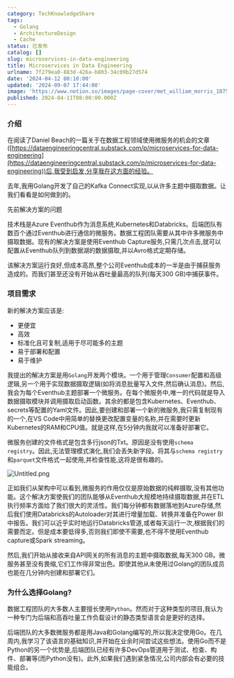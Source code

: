 ```yaml
---
category: TechKnowledgeShare
tags:
  - Golang
  - ArchitectureDesign
  - Cache
status: 已发布
catalog: []
slug: microservices-in-data-engineering
title: Microservices in Data Engineering
urlname: 7f279ea0-883d-426a-b803-34c09b27d574
date: '2024-04-12 00:10:00'
updated: '2024-09-07 17:44:00'
image: 'https://www.notion.so/images/page-cover/met_william_morris_1875.jpg'
published: 2024-04-11T08:00:00.000Z
---
```


### 介绍


在阅读了Daniel Beach的一篇关于在数据工程领域使用微服务的机会的文章([https://dataengineeringcentral.substack.com/p/microservices-for-data-engineering](https://dataengineeringcentral.substack.com/p/microservices-for-data-engineering))后,我受到启发,分享我在这方面的经验。


去年,我用Golang开发了自己的Kafka Connect实现,以从许多主题中摄取数据。让我们看看是如何做到的。


先前解决方案的问题


技术栈是Azure Eventhub作为消息系统,Kubernetes和Databricks。后端团队有数百个通过Eventhub进行通信的微服务。数据工程团队需要从其中许多微服务中摄取数据。现有的解决方案是使用Eventhub Capture服务,只需几次点击,就可以配置从Eventhub队列到数据湖的数据摄取,并以Avro格式定期存储。


该解决方案运行良好,但成本高昂,整个公司Eventhub成本的一半是由于捕获服务造成的。而我们甚至还没有开始从吞吐量最高的队列(每天300 GB)中捕获事件。


### 项目需求


新的解决方案应该是:

- 更便宜
- 高效
- 标准化且可复制,适用于尽可能多的主题
- 易于部署和配置
- 易于维护

我提出的解决方案是用`Golang`开发两个模块。一个用于管理`Consumer`配置和高级逻辑,另一个用于实现数据摄取逻辑(如将消息批量写入文件,然后确认消息)。然后,我会为每个Eventhub主题部署一个微服务。在每个微服务中,唯一的代码就是导入数据摄取模块并调用摄取启动函数。其余的都是包含Kubernetes、Eventhub、secrets等配置的Yaml文件。因此,要创建和部署一个新的微服务,我只需复制现有的一个,在VS Code中用简单的替换更改配置变量的名称,并在需要时更新Kubernetes的RAM和CPU值。就是这样,在5分钟内我就可以准备好部署它。


微服务创建的文件格式是包含多行json的Txt。原因是没有使用`schema registry`。因此,无法管理模式演化,我们会丢失新字段。将其与`schema registry`和`parquet`文件格式一起使用,并检查性能,这将是很有趣的。


![Untitled.png](https://prod-files-secure.s3.us-west-2.amazonaws.com/5d24fe63-e567-4804-86f9-9fdc62e13082/4e0f8d5d-b295-4408-9363-660688d511a9/Untitled.png?X-Amz-Algorithm=AWS4-HMAC-SHA256&X-Amz-Content-Sha256=UNSIGNED-PAYLOAD&X-Amz-Credential=ASIAZI2LB466T3HFXRCF%2F20250211%2Fus-west-2%2Fs3%2Faws4_request&X-Amz-Date=20250211T213246Z&X-Amz-Expires=3600&X-Amz-Security-Token=IQoJb3JpZ2luX2VjEMT%2F%2F%2F%2F%2F%2F%2F%2F%2F%2FwEaCXVzLXdlc3QtMiJIMEYCIQCP8%2F1YXB54m9ZrV2bdAO9LBlkjFplItTmcgkhSlj3znAIhAMGTPjs8ZjinQ687Pi%2Ff5nqJqSRvGSqYMJ0Okc9AFGy0KogECNz%2F%2F%2F%2F%2F%2F%2F%2F%2F%2FwEQABoMNjM3NDIzMTgzODA1IgwhF3p1WhqRMy5GGPAq3AN6Y8Skn%2BF8tt2Oq2gT8o8h2i0Pa9Rv9OmN6J0nn6MZGdQl2VHIkyLQnIy7YZQb5D8fcCWiuLwqf24z7Adzu9GkCLpn7K3E6lJyTf%2BEm%2FUsZzgH1COxLXh45E7kmm91ma02ATbYoQYUQJJsQPDFcLykT1lNgMc7N%2F3trQsgmREtBzoUcVoQftpcUrIH%2Bxf4tMwM7RQrwmF%2Fo1Qdhh4QZle0nDzj8tto3OMtPdemE50D0LWfX9FM1ZkmmNLHp72unepA27%2Fbxcyb3ane24Z6f9SIfoI%2FcYmvuNjJwQMLNlwdXPi6Y4JwwlPafdykga9QqwL5HqIll11Xmuwq%2F%2FzvdJqWmUCS5HEPQCi0xC2%2F28dw2OGlPYfTPZLN7DbYZo0xUiPLrnCKPoHF7E7od452qQlAuEZMzBnWCAjhN1vTfCHzJJYI4S8uiiQZKnIC8%2FJgDbn5n1pEg3%2BAdvCxC8ZjIyS4e2T%2FpK03oNsmhOoTDHU3YBYOczRerAdF99bUc5oJr%2FfnACv2Cgva2NwkyoxI6%2FCipQZXVoubz8o70TNLyYVQt%2F5JSAB3M7nyb1WCe58GsLoRh5K0zALl4Kes6A%2ByNil%2BlWUNUkd3CwUkeJs8dqom%2BCvANnqRICxF4koQnzCSx669BjqkAeHlMPNQtQHtJIEmepXgLtlHptqpQlloJb0pnl2PhqI4wEF5vietveED0yNyJ%2BKgbZAgNjcEvt8RonbCJ4TWb3SlMYBKe9fEyiNiavgcOjCwXfWZ2q0LyZt2AVrKuuIExluRnlQ1AtWHBUfPoVw7sjFJb7ahJXp985lw5%2F3ZGtyqnKUM1H22AZt4Wm3s%2FEIGzHdmz2nCX4fZkZ0aVJImKyGXOCMq&X-Amz-Signature=1cd9463c3bed9bb5840b322c08d2fc3dfc19dcbd90b606716c301c2cf1bf52c5&X-Amz-SignedHeaders=host&x-id=GetObject)


正如我们从架构中可以看到,微服务的作用仅仅是原始数据的纯粹摄取,没有其他功能。这个解决方案使我们的团队能够从Eventhub大规模地持续摄取数据,并在ETL执行频率方面给了我们很大的灵活性。我们每分钟都有数据落地到Azure存储,然后我们使用Databricks的Autoloader对其进行增量加载、转换并准备在Power BI中报告。我们可以近乎实时地运行Databricks管道,或者每天运行一次,根据我们的需要而定。但是成本要低得多,否则我们即使不需要,也不得不使用Eventhub capture或Spark streaming。


然后,我们开始从接收来自API网关的所有消息的主题中摄取数据,每天300 GB。微服务甚至没有畏缩,它们工作得非常出色。即使其他从未使用过Golang的团队成员也能在几分钟内创建和部署它们。


### 为什么选择Golang?


数据工程团队的大多数人主要擅长使用`Python`。然而对于这种类型的项目,我认为一种专门为后端和高吞吐量工作负载设计的静态类型语言会是更好的选择。


后端团队的大多数微服务都是用Java和Golang编写的,所以我决定使用Go。在几周内,我学习了该语言的基础知识,并开始在业余时间尝试这些想法。使用Go而不是Python的另一个优势是,后端团队已经有许多DevOps管道用于测试、检查、构件、部署等(而Python没有)。此外,如果我们遇到紧急情况,公司内部会有必要的技能组合。

